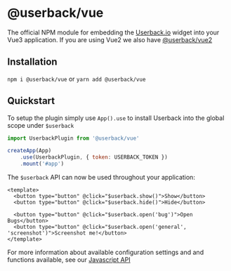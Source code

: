 # @userback/vue
The official NPM module for embedding the [Userback.io](https://userback.io) widget into your Vue3 application. If you are using Vue2 we also have [@userback/vue2](https://github.com/userback/widget-js/tree/develop/widget-vue2)

## Installation
`npm i @userback/vue` or `yarn add @userback/vue`

## Quickstart
To setup the plugin simply use `App().use` to install Userback into the global scope under `$userback`
``` javascript
import UserbackPlugin from '@userback/vue'

createApp(App)
    .use(UserbackPlugin, { token: USERBACK_TOKEN })
    .mount('#app')
```

The `$userback` API can now be used throughout your application:
``` vue
<template>
  <button type="button" @click="$userback.show()">Show</button>
  <button type="button" @click="$userback.hide()">Hide</button>

  <button type="button" @click="$userback.open('bug')">Open Bugs</button>
  <button type="button" @click="$userback.open('general', 'screenshot')">Screenshot me!</button>
</template>
```

For more information about available configuration settings and and functions available, see our [Javascript API](https://docs.userback.io/reference/javascript-api-overview)
